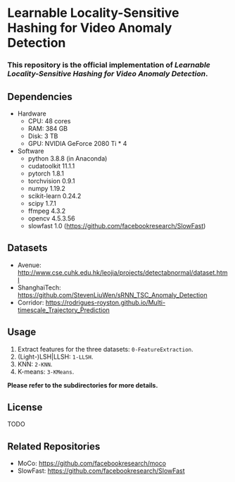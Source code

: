 # Learnable Locality-Sensitive Hashing for Video Anomaly Detection

### This repository is the official implementation of *Learnable Locality-Sensitive Hashing for Video Anomaly Detection*.

## Dependencies
- Hardware
  - CPU: 48 cores
  - RAM: 384 GB
  - Disk: 3 TB
  - GPU: NVIDIA GeForce 2080 Ti * 4
- Software
  - python 3.8.8 (in Anaconda)
  - cudatoolkit 11.1.1
  - pytorch 1.8.1
  - torchvision 0.9.1
  - numpy 1.19.2
  - scikit-learn 0.24.2
  - scipy 1.7.1
  - ffmpeg 4.3.2
  - opencv 4.5.3.56
  - slowfast 1.0 (https://github.com/facebookresearch/SlowFast)

## Datasets
- Avenue: http://www.cse.cuhk.edu.hk/leojia/projects/detectabnormal/dataset.html
- ShanghaiTech: https://github.com/StevenLiuWen/sRNN_TSC_Anomaly_Detection
- Corridor: https://rodrigues-royston.github.io/Multi-timescale_Trajectory_Prediction

## Usage
1. Extract features for the three datasets: `0-FeatureExtraction`.
2. (Light-)LSH|LLSH: `1-LLSH`.
2. KNN: `2-KNN`.
3. K-means: `3-KMeans`.

**Please refer to the subdirectories for more details.**


## License
TODO

## Related Repositories
- MoCo: https://github.com/facebookresearch/moco
- SlowFast: https://github.com/facebookresearch/SlowFast